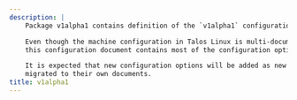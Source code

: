 ```yaml
---
description: |
    Package v1alpha1 contains definition of the `v1alpha1` configuration document.

    Even though the machine configuration in Talos Linux is multi-document, at the moment
    this configuration document contains most of the configuration options.

    It is expected that new configuration options will be added as new documents, and existing ones
    migrated to their own documents.
title: v1alpha1
---
```


<!-- markdownlint-disable -->

